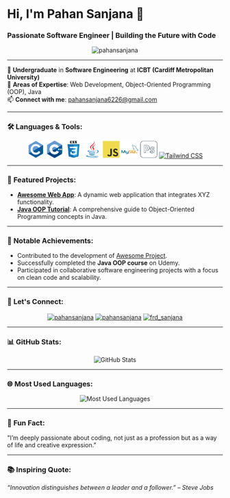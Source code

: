 # Hi, I'm Pahan Sanjana 👋  
### Passionate Software Engineer | Building the Future with Code

<p align="center"> <img src="https://komarev.com/ghpvc/?username=pahansanjana&label=Profile%20views&color=0e75b6&style=flat" alt="pahansanjana" /> </p>

---

🔹 **Undergraduate** in **Software Engineering** at **ICBT (Cardiff Metropolitan University)**  
💬 **Areas of Expertise**: Web Development, Object-Oriented Programming (OOP), Java  
📫 **Connect with me**: [pahansanjana6226@gmail.com](mailto:pahansanjana6226@gmail.com)

---

### 🛠️ **Languages & Tools**:
<p align="center">
  <a href="https://www.cprogramming.com/" target="_blank"><img src="https://raw.githubusercontent.com/devicons/devicon/master/icons/c/c-original.svg" alt="C" width="40" height="40"/></a>
  <a href="https://www.w3schools.com/cpp/" target="_blank"><img src="https://raw.githubusercontent.com/devicons/devicon/master/icons/cplusplus/cplusplus-original.svg" alt="C++" width="40" height="40"/></a>
  <a href="https://www.w3schools.com/css/" target="_blank"><img src="https://raw.githubusercontent.com/devicons/devicon/master/icons/css3/css3-original-wordmark.svg" alt="CSS3" width="40" height="40"/></a>
  <a href="https://www.java.com" target="_blank"><img src="https://raw.githubusercontent.com/devicons/devicon/master/icons/java/java-original.svg" alt="Java" width="40" height="40"/></a>
  <a href="https://developer.mozilla.org/en-US/docs/Web/JavaScript" target="_blank"><img src="https://raw.githubusercontent.com/devicons/devicon/master/icons/javascript/javascript-original.svg" alt="JavaScript" width="40" height="40"/></a>
  <a href="https://www.mysql.com/" target="_blank"><img src="https://raw.githubusercontent.com/devicons/devicon/master/icons/mysql/mysql-original-wordmark.svg" alt="MySQL" width="40" height="40"/></a>
  <a href="https://www.photoshop.com/en" target="_blank"><img src="https://raw.githubusercontent.com/devicons/devicon/master/icons/photoshop/photoshop-line.svg" alt="Photoshop" width="40" height="40"/></a>
  <a href="https://tailwindcss.com/" target="_blank"><img src="https://www.vectorlogo.zone/logos/tailwindcss/tailwindcss-icon.svg" alt="Tailwind CSS" width="40" height="40"/></a>
</p>

---

### 📌 **Featured Projects**:
- [**Awesome Web App**](https://github.com/pahansanjana/awesome-web-app): A dynamic web application that integrates XYZ functionality.
- [**Java OOP Tutorial**](https://github.com/pahansanjana/java-oop-tutorial): A comprehensive guide to Object-Oriented Programming concepts in Java.

---

### 🌟 **Notable Achievements**:
- Contributed to the development of [Awesome Project](https://github.com/awesome/project).
- Successfully completed the **Java OOP course** on Udemy.
- Participated in collaborative software engineering projects with a focus on clean code and scalability.

---

### 📝 **Let's Connect**:
<p align="center">
  <a href="https://linkedin.com/in/pahan-sanjana-68899330b" target="blank"><img align="center" src="https://raw.githubusercontent.com/rahuldkjain/github-profile-readme-generator/master/src/images/icons/Social/linked-in-alt.svg" alt="pahansanjana" height="30" width="40" /></a>
  <a href="https://fb.com/pahansanjana" target="blank"><img align="center" src="https://raw.githubusercontent.com/rahuldkjain/github-profile-readme-generator/master/src/images/icons/Social/facebook.svg" alt="pahansanjana" height="30" width="40" /></a>
  <a href="https://instagram.com/frd_sanjana" target="blank"><img align="center" src="https://raw.githubusercontent.com/rahuldkjain/github-profile-readme-generator/master/src/images/icons/Social/instagram.svg" alt="frd_sanjana" height="30" width="40" /></a>
</p>

---

### 📊 **GitHub Stats**:
<p align="center">
  <img src="https://github-readme-stats.vercel.app/api?username=PahanSanajana&show_icons=true&theme=radical" alt="GitHub Stats">
</p>

---

### 🌐 **Most Used Languages**:
<p align="center">
  <img src="https://github-readme-stats.vercel.app/api/top-langs/?username=PahanSanajana&layout=compact&theme=radical" alt="Most Used Languages">
</p>

---

### 💬 **Fun Fact**:
"I’m deeply passionate about coding, not just as a profession but as a way of life and creative expression."

---

### 📚 **Inspiring Quote**:
*“Innovation distinguishes between a leader and a follower.” – Steve Jobs*
